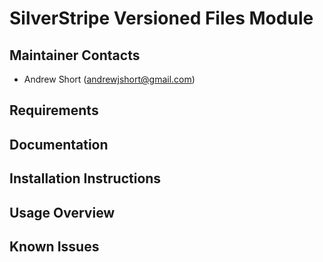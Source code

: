 SilverStripe Versioned Files Module
===================================

Maintainer Contacts
-------------------
*  Andrew Short (<andrewjshort@gmail.com>)

Requirements
------------

Documentation
-------------

Installation Instructions
-------------------------

Usage Overview
--------------

Known Issues
------------